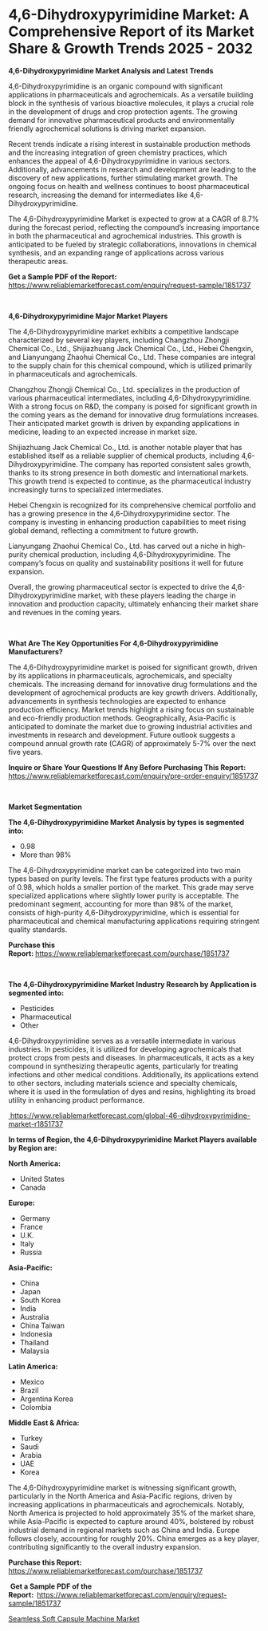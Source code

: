 <p><h1>4,6-Dihydroxypyrimidine Market: A Comprehensive Report of its Market Share & Growth Trends 2025 - 2032</h1></p><p><strong>4,6-Dihydroxypyrimidine Market Analysis and Latest Trends</strong></p>
<p><p>4,6-Dihydroxypyrimidine is an organic compound with significant applications in pharmaceuticals and agrochemicals. As a versatile building block in the synthesis of various bioactive molecules, it plays a crucial role in the development of drugs and crop protection agents. The growing demand for innovative pharmaceutical products and environmentally friendly agrochemical solutions is driving market expansion.</p><p>Recent trends indicate a rising interest in sustainable production methods and the increasing integration of green chemistry practices, which enhances the appeal of 4,6-Dihydroxypyrimidine in various sectors. Additionally, advancements in research and development are leading to the discovery of new applications, further stimulating market growth. The ongoing focus on health and wellness continues to boost pharmaceutical research, increasing the demand for intermediates like 4,6-Dihydroxypyrimidine.</p><p>The 4,6-Dihydroxypyrimidine Market is expected to grow at a CAGR of 8.7% during the forecast period, reflecting the compound’s increasing importance in both the pharmaceutical and agrochemical industries. This growth is anticipated to be fueled by strategic collaborations, innovations in chemical synthesis, and an expanding range of applications across various therapeutic areas.</p></p>
<p><strong>Get a Sample PDF of the Report:&nbsp;</strong> <a href="https://www.reliablemarketforecast.com/enquiry/request-sample/1851737?utm_campaign=2783&utm_medium=2&utm_source=Github&utm_content=ia&utm_term=26032025&utm_id=46-dihydroxypyrimidine">https://www.reliablemarketforecast.com/enquiry/request-sample/1851737</a></p>
<p>&nbsp;</p>
<p><strong>4,6-Dihydroxypyrimidine Major Market Players</strong></p>
<p><p>The 4,6-Dihydroxypyrimidine market exhibits a competitive landscape characterized by several key players, including Changzhou Zhongji Chemical Co., Ltd., Shijiazhuang Jack Chemical Co., Ltd., Hebei Chengxin, and Lianyungang Zhaohui Chemical Co., Ltd. These companies are integral to the supply chain for this chemical compound, which is utilized primarily in pharmaceuticals and agrochemicals.</p><p>Changzhou Zhongji Chemical Co., Ltd. specializes in the production of various pharmaceutical intermediates, including 4,6-Dihydroxypyrimidine. With a strong focus on R&D, the company is poised for significant growth in the coming years as the demand for innovative drug formulations increases. Their anticipated market growth is driven by expanding applications in medicine, leading to an expected increase in market size.</p><p>Shijiazhuang Jack Chemical Co., Ltd. is another notable player that has established itself as a reliable supplier of chemical products, including 4,6-Dihydroxypyrimidine. The company has reported consistent sales growth, thanks to its strong presence in both domestic and international markets. This growth trend is expected to continue, as the pharmaceutical industry increasingly turns to specialized intermediates.</p><p>Hebei Chengxin is recognized for its comprehensive chemical portfolio and has a growing presence in the 4,6-Dihydroxypyrimidine sector. The company is investing in enhancing production capabilities to meet rising global demand, reflecting a commitment to future growth.</p><p>Lianyungang Zhaohui Chemical Co., Ltd. has carved out a niche in high-purity chemical production, including 4,6-Dihydroxypyrimidine. The company’s focus on quality and sustainability positions it well for future expansion.</p><p>Overall, the growing pharmaceutical sector is expected to drive the 4,6-Dihydroxypyrimidine market, with these players leading the charge in innovation and production capacity, ultimately enhancing their market share and revenues in the coming years.</p></p>
<p>&nbsp;</p>
<p><strong>What Are The Key Opportunities For 4,6-Dihydroxypyrimidine Manufacturers?</strong></p>
<p><p>The 4,6-Dihydroxypyrimidine market is poised for significant growth, driven by its applications in pharmaceuticals, agrochemicals, and specialty chemicals. The increasing demand for innovative drug formulations and the development of agrochemical products are key growth drivers. Additionally, advancements in synthesis technologies are expected to enhance production efficiency. Market trends highlight a rising focus on sustainable and eco-friendly production methods. Geographically, Asia-Pacific is anticipated to dominate the market due to growing industrial activities and investments in research and development. Future outlook suggests a compound annual growth rate (CAGR) of approximately 5-7% over the next five years.</p></p>
<p><strong>Inquire or Share Your Questions If Any Before Purchasing This Report:</strong> <a href="https://www.reliablemarketforecast.com/enquiry/pre-order-enquiry/1851737?utm_campaign=2783&utm_medium=2&utm_source=Github&utm_content=ia&utm_term=26032025&utm_id=46-dihydroxypyrimidine">https://www.reliablemarketforecast.com/enquiry/pre-order-enquiry/1851737</a></p>
<p>&nbsp;</p>
<p><strong>Market Segmentation</strong></p>
<p><strong>The 4,6-Dihydroxypyrimidine Market Analysis by types is segmented into:</strong></p>
<p><ul><li>0.98</li><li>More than 98%</li></ul></p>
<p><p>The 4,6-Dihydroxypyrimidine market can be categorized into two main types based on purity levels. The first type features products with a purity of 0.98, which holds a smaller portion of the market. This grade may serve specialized applications where slightly lower purity is acceptable. The predominant segment, accounting for more than 98% of the market, consists of high-purity 4,6-Dihydroxypyrimidine, which is essential for pharmaceutical and chemical manufacturing applications requiring stringent quality standards.</p></p>
<p><strong>Purchase this Report:&nbsp;</strong><a href="https://www.reliablemarketforecast.com/purchase/1851737?utm_campaign=2783&utm_medium=2&utm_source=Github&utm_content=ia&utm_term=26032025&utm_id=46-dihydroxypyrimidine">https://www.reliablemarketforecast.com/purchase/1851737</a></p>
<p>&nbsp;</p>
<p><strong>The 4,6-Dihydroxypyrimidine Market Industry Research by Application is segmented into:</strong></p>
<p><ul><li>Pesticides</li><li>Pharmaceutical</li><li>Other</li></ul></p>
<p><p>4,6-Dihydroxypyrimidine serves as a versatile intermediate in various industries. In pesticides, it is utilized for developing agrochemicals that protect crops from pests and diseases. In pharmaceuticals, it acts as a key compound in synthesizing therapeutic agents, particularly for treating infections and other medical conditions. Additionally, its applications extend to other sectors, including materials science and specialty chemicals, where it is used in the formulation of dyes and resins, highlighting its broad utility in enhancing product performance.</p></p>
<p><a href="https://www.reliablemarketforecast.com/global-46-dihydroxypyrimidine-market-r1851737?utm_campaign=2783&utm_medium=2&utm_source=Github&utm_content=ia&utm_term=26032025&utm_id=46-dihydroxypyrimidine">&nbsp;https://www.reliablemarketforecast.com/global-46-dihydroxypyrimidine-market-r1851737</a></p>
<p><strong>In terms of Region, the 4,6-Dihydroxypyrimidine Market Players available by Region are:</strong></p>
<p>
    <p> <strong> North America: </strong>
        <ul>
            <li>United States</li>
            <li>Canada</li>
        </ul>
        </p> 
    <p> <strong> Europe: </strong>
        <ul>
            <li>Germany</li>
            <li>France</li>
            <li>U.K.</li>
            <li>Italy</li>
            <li>Russia</li>
        </ul>
        </p> 
    <p> <strong> Asia-Pacific: </strong>
        <ul>
            <li>China</li>
            <li>Japan</li>
            <li>South Korea</li>
            <li>India</li>
            <li>Australia</li>
            <li>China Taiwan</li>
            <li>Indonesia</li>
            <li>Thailand</li>
            <li>Malaysia</li>
        </ul>
        </p> 
    <p> <strong> Latin America: </strong>
        <ul>
            <li>Mexico</li>
            <li>Brazil</li>
            <li>Argentina Korea</li>
            <li>Colombia</li>
        </ul>
        </p> 
    <p> <strong> Middle East & Africa: </strong>
        <ul>
            <li>Turkey</li>
            <li>Saudi</li>
            <li>Arabia</li>
            <li>UAE</li>
            <li>Korea</li>
        </ul>
    </p>
    </p>
<p><p>The 4,6-Dihydroxypyrimidine market is witnessing significant growth, particularly in the North America and Asia-Pacific regions, driven by increasing applications in pharmaceuticals and agrochemicals. Notably, North America is projected to hold approximately 35% of the market share, while Asia-Pacific is expected to capture around 40%, bolstered by robust industrial demand in regional markets such as China and India. Europe follows closely, accounting for roughly 20%. China emerges as a key player, contributing significantly to the overall industry expansion.</p></p>
<p><strong>Purchase this Report: </strong><a href="https://www.reliablemarketforecast.com/purchase/1851737?utm_campaign=2783&utm_medium=2&utm_source=Github&utm_content=ia&utm_term=26032025&utm_id=46-dihydroxypyrimidine">https://www.reliablemarketforecast.com/purchase/1851737</a></p>
<p>&nbsp;<strong>Get a Sample PDF of the Report:&nbsp;&nbsp;</strong><a href="https://www.reliablemarketforecast.com/enquiry/request-sample/1851737?utm_campaign=2783&utm_medium=2&utm_source=Github&utm_content=ia&utm_term=26032025&utm_id=46-dihydroxypyrimidine">https://www.reliablemarketforecast.com/enquiry/request-sample/1851737</a></p>
<p><strong></strong></p>
<p><p><a href="https://github.com/vitrilaoire/Market-Research-Report-List-1/blob/main/seamless-soft-capsule-machine-market.md?utm_campaign=2783&utm_medium=2&utm_source=Github&utm_content=ia&utm_term=26032025&utm_id=46-dihydroxypyrimidine">Seamless Soft Capsule Machine Market</a></p></p>